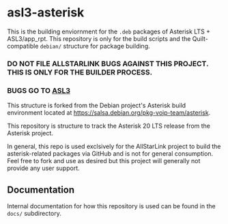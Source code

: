 # asl3-asterisk
This is the building enviornment for the `.deb` packages of 
Asterisk LTS + ASL3/app\_rpt. This repository is only
for the build scripts and the Quilt-compatible `debian/`
structure for package building.

### DO NOT FILE ALLSTARLINK BUGS AGAINST THIS PROJECT. THIS IS ONLY FOR THE BUILDER PROCESS.

### BUGS GO TO [ASL3](https://github.com/AllStarLink/ASL3/issues)

This structure is forked from the Debian project's
Asterisk build environment located at
https://salsa.debian.org/pkg-voip-team/asterisk.

This repository is structure to track the Asterisk 20 LTS
release from the Asterisk project.

In general, this repo is used exclsively for the AllStarLink
project to build the asterisk-related packages via
GitHub and is not for general consumption. Feel free to
fork and use as desired but this project will generally not
provide any user support.

## Documentation
Internal documentation for how this repository is used
can be found in the `docs/` subdirectory.
